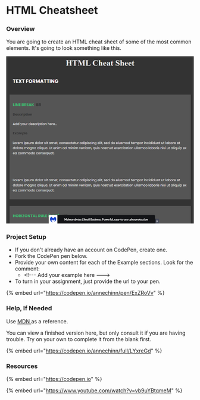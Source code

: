 # HTML Cheatsheet

### Overview

You are going to create an HTML cheat sheet of some of the most common elements.  It's going to look something like this.

![](../.gitbook/assets/image%20%28110%29.png)

### Project Setup

* If you don't already have an account on CodePen, create one.
* Fork the CodePen pen below.
* Provide your own content for each of the Example sections. Look for the comment: 
  * &lt;!--- Add your example here ---&gt;
* To turn in your assignment, just provide the url to your pen.

{% embed url="https://codepen.io/annechinn/pen/ExZRoVv" %}

### Help, If Needed

Use [MDN ](https://developer.mozilla.org/en-US/docs/Web/HTML/Element)as a reference.

You can view a finished version here, but only consult it if you are having trouble. Try on your own to complete it from the blank first.

{% embed url="https://codepen.io/annechinn/full/LYxreGd" %}

### Resources

{% embed url="https://codepen.io" %}



{% embed url="https://www.youtube.com/watch?v=vb9uYBtqmeM" %}



